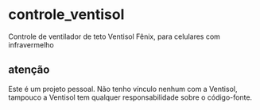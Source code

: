 # controle_ventisol

Controle de ventilador de teto Ventisol Fênix, para celulares com infravermelho

## atenção

Este é um projeto pessoal. Não tenho vínculo nenhum com a Ventisol, tampouco a Ventisol tem qualquer responsabilidade sobre o código-fonte.
